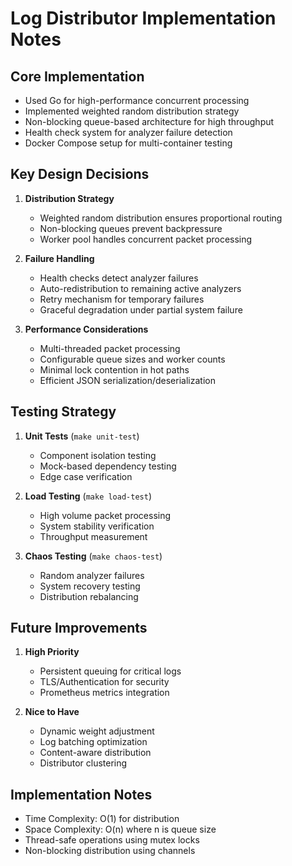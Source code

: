 # Log Distributor Implementation Notes

## Core Implementation
- Used Go for high-performance concurrent processing
- Implemented weighted random distribution strategy
- Non-blocking queue-based architecture for high throughput
- Health check system for analyzer failure detection
- Docker Compose setup for multi-container testing

## Key Design Decisions
1. **Distribution Strategy**
   - Weighted random distribution ensures proportional routing
   - Non-blocking queues prevent backpressure
   - Worker pool handles concurrent packet processing

2. **Failure Handling**
   - Health checks detect analyzer failures
   - Auto-redistribution to remaining active analyzers
   - Retry mechanism for temporary failures
   - Graceful degradation under partial system failure

3. **Performance Considerations**
   - Multi-threaded packet processing
   - Configurable queue sizes and worker counts
   - Minimal lock contention in hot paths
   - Efficient JSON serialization/deserialization

## Testing Strategy

1. **Unit Tests** (`make unit-test`)
   - Component isolation testing
   - Mock-based dependency testing
   - Edge case verification

2. **Load Testing** (`make load-test`)
   - High volume packet processing
   - System stability verification
   - Throughput measurement

3. **Chaos Testing** (`make chaos-test`)
   - Random analyzer failures
   - System recovery testing
   - Distribution rebalancing

## Future Improvements

1. **High Priority**
   - Persistent queuing for critical logs
   - TLS/Authentication for security
   - Prometheus metrics integration

2. **Nice to Have**
   - Dynamic weight adjustment
   - Log batching optimization
   - Content-aware distribution
   - Distributor clustering

## Implementation Notes
- Time Complexity: O(1) for distribution
- Space Complexity: O(n) where n is queue size
- Thread-safe operations using mutex locks
- Non-blocking distribution using channels
